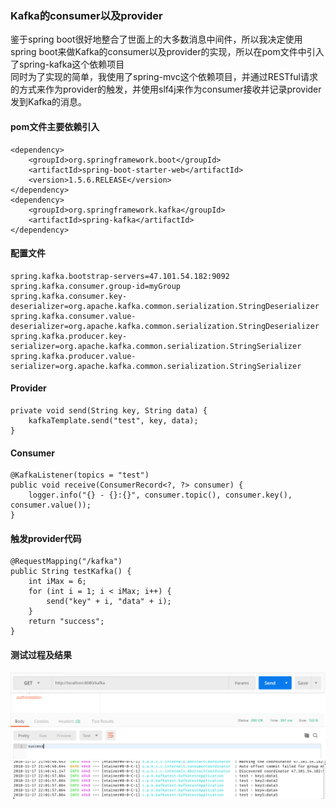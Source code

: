 ### Kafka的consumer以及provider
鉴于spring boot很好地整合了世面上的大多数消息中间件，所以我决定使用spring boot来做Kafka的consumer以及provider的实现，所以在pom文件中引入了spring-kafka这个依赖项目  
同时为了实现的简单，我使用了spring-mvc这个依赖项目，并通过RESTful请求的方式来作为provider的触发，并使用slf4j来作为consumer接收并记录provider发到Kafka的消息。

#### pom文件主要依赖引入
    <dependency>
        <groupId>org.springframework.boot</groupId>
        <artifactId>spring-boot-starter-web</artifactId>
        <version>1.5.6.RELEASE</version>
    </dependency>
    <dependency>
        <groupId>org.springframework.kafka</groupId>
        <artifactId>spring-kafka</artifactId>
    </dependency>

#### 配置文件
    spring.kafka.bootstrap-servers=47.101.54.182:9092
    spring.kafka.consumer.group-id=myGroup
    spring.kafka.consumer.key-deserializer=org.apache.kafka.common.serialization.StringDeserializer
    spring.kafka.consumer.value-deserializer=org.apache.kafka.common.serialization.StringDeserializer
    spring.kafka.producer.key-serializer=org.apache.kafka.common.serialization.StringSerializer
    spring.kafka.producer.value-serializer=org.apache.kafka.common.serialization.StringSerializer

#### Provider
    private void send(String key, String data) {
        kafkaTemplate.send("test", key, data);
    }

#### Consumer
    @KafkaListener(topics = "test")
    public void receive(ConsumerRecord<?, ?> consumer) {
        logger.info("{} - {}:{}", consumer.topic(), consumer.key(), consumer.value());
    }

#### 触发provider代码
    @RequestMapping("/kafka")
    public String testKafka() {
        int iMax = 6;
        for (int i = 1; i < iMax; i++) {
            send("key" + i, "data" + i);
        }
        return "success";
    }

#### 测试过程及结果
<img src = "img/test.png"/>
<img src = "img/result.png"/>

